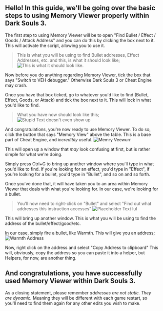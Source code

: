 ## Hello! In this guide, we'll be going over the basic steps to using Memory Viewer properly within Dark Souls 3. 


The first step to using Memory Viewer will be to open "Find Bullet / Effect / Goods / Attack Address" and you can do this by clicking the box next to it. This will activate the script, allowing you to use it.

> This is what you will be using to find Bullet addresses, Effect Addresses, etc. and this, is what it should look like; 
![This is what it should look like.](http://i.imgur.com/A32rZww.png)

Now before you do anything regarding Memory Viewer, tick the box that says "Switch to VEH debugger." Otherwise Dark Souls 3 or Cheat Engine may crash. 

Once you have that box ticked, go to whatever you'd like to find (Bullet, Effect, Goods, or Attack) and tick the box next to it. This will lock in what you'd like to find.

> What you have now should look like this;
![Stupid Text doesn't even show up](http://i.imgur.com/TBxGt1Y.png)

And congratulations, you're now ready to use Memory Viewer. To do so, click the button that says "Memory View" above the table. This is a base part of Cheat Engine, and _incredibly_ useful. 
![Memry Veewurr](http://i.imgur.com/MJcxVor.png)

This will open up a window that _may_ look confusing at first, but is rather simple for what we're doing. 

Simply press Ctrl+G to bring up another window where you'll type in what you'd like to find. If you're looking for an effect, you'd type in "Effect", if you're looking for a bullet, you'd type in "Bullet", and so on and so forth.

Once you've done that, it will have taken you to an area within Memory Viewer that deals with what you're looking for. In our case, we're looking for a bullet.

> You'll now need to right-click on "Bullet" and select "Find out what addresses this instruction accesses"
![Placeholder Text lul](http://i.imgur.com/Wt9uAYf.png)

This will bring up another window. This is what you will be using to find the address of the bullet/effect/good/etc.

In our case, simply fire a bullet, like Warmth. This will give you an address;
![Warmth Address](http://i.imgur.com/BxsB7CZ.png)

Now, right click on the address and select "Copy Address to clipboard" This will, obviously, copy the address so you can paste it into a helper, but Helpers, for now, are another thing.

And congratulations, you have successfully used Memory Viewer within Dark Souls 3. 
----
As a closing statement, please remember _addresses are not static. They are dynamic._ Meaning they will be different with each game restart, so you'll need to find them again for any other edits you wish to make.
